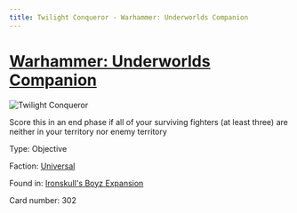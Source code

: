```yaml
---
title: Twilight Conqueror - Warhammer: Underworlds Companion
---
```


# [Warhammer: Underworlds Companion](https://guidokessels.github.io/wh-underworlds)

  

![Twilight Conqueror](https://warhammerunderworlds.com/wp-content/uploads/sites/6/2017/12/302_ENG-Twilight-Conqueror.png)

Score this in an end phase if all of your surviving fighters (at least three) are neither in your territory nor enemy territory

Type: Objective

Faction: [Universal](https://guidokessels.github.io/wh-underworlds/factions/universal)

Found in: [Ironskull's Boyz Expansion](https://guidokessels.github.io/wh-underworlds/locations/ironskulls-boyz-expansion)

Card number: 302
